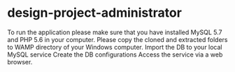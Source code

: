 # design-project-administrator
To run the  application please make sure that you have installed MySQL 5.7 and PHP 5.6 in your computer. 
Please copy the cloned and extracted folders to WAMP directory of your Windows computer. 
Import the DB to your local MySQL service
Create the DB configurations
Access the service via a web browser.
